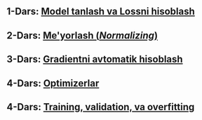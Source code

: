 ## 1-Dars: [Model tanlash va Lossni hisoblash](./tutorial_1.html)
## 2-Dars: [Me'yorlash (*Normalizing*)](./tutorial_2.html)
## 3-Dars: [Gradientni avtomatik hisoblash](./dl_ch1t3.html)
## 4-Dars: [Optimizerlar](./dl_ch1t4.html)
## 4-Dars: [Training, validation, va overfitting](./dl_ch1t5.html)
